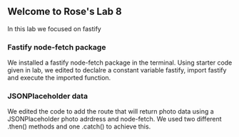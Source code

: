 ## Welcome to Rose's Lab 8
In this lab we focused on fastify 

### Fastify node-fetch package
We installed a fastify node-fetch package in the terminal. Using starter code given in lab, we edited to declalre a constant variable fastify, import fastify and execute the imported function.

### JSONPlaceholder data
We edited the code to add the route that will return photo data using a JSONPlaceholder photo adrdress and node-fetch. We used two different .then() methods and one .catch() to achieve this.

